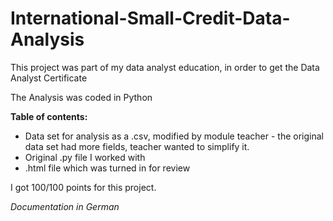 # International-Small-Credit-Data-Analysis
This project was part of my data analyst education, in order to get the Data Analyst Certificate

The Analysis was coded in Python

**Table of contents:**

- Data set for analysis as a .csv, modified by module teacher - the original data set had more fields, teacher wanted to simplify it.
- Original .py file I worked with
- .html file which was turned in for review

I got 100/100 points for this project.

*Documentation in German*
